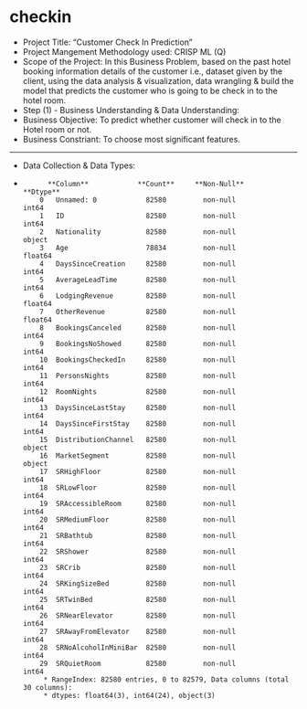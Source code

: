 # checkin
* Project Title: “Customer Check In Prediction”
* Project Mangement Methodology used: CRISP ML (Q)
* Scope of the Project: In this Business Problem, based on the past hotel booking information details of the customer i.e., dataset given by the client, using the data  analysis & visualization, data wrangling & build the model that predicts the customer who is going to be check in to the hotel room.
* Step (1) - Business Understanding & Data Understanding:
* Business Objective: To predict whether customer will check in to the Hotel room or not.
* Business Constriant: To choose most significant features.
***********************************************************************************************************************************************************************
* Data Collection & Data Types:   
*           **Column**            **Count**     **Non-Null**       **Dtype**  
          0   Unnamed: 0            82580         non-null           int64  
          1   ID                    82580         non-null           int64  
          2   Nationality           82580         non-null           object 
          3   Age                   78834         non-null           float64
          4   DaysSinceCreation     82580         non-null           int64  
          5   AverageLeadTime       82580         non-null           int64  
          6   LodgingRevenue        82580         non-null           float64
          7   OtherRevenue          82580         non-null           float64
          8   BookingsCanceled      82580         non-null           int64  
          9   BookingsNoShowed      82580         non-null           int64  
          10  BookingsCheckedIn     82580         non-null           int64  
          11  PersonsNights         82580         non-null           int64  
          12  RoomNights            82580         non-null           int64  
          13  DaysSinceLastStay     82580         non-null           int64  
          14  DaysSinceFirstStay    82580         non-null           int64  
          15  DistributionChannel   82580         non-null           object 
          16  MarketSegment         82580         non-null           object 
          17  SRHighFloor           82580         non-null           int64  
          18  SRLowFloor            82580         non-null           int64  
          19  SRAccessibleRoom      82580         non-null           int64  
          20  SRMediumFloor         82580         non-null           int64  
          21  SRBathtub             82580         non-null           int64  
          22  SRShower              82580         non-null           int64  
          23  SRCrib                82580         non-null           int64  
          24  SRKingSizeBed         82580         non-null           int64  
          25  SRTwinBed             82580         non-null           int64  
          26  SRNearElevator        82580         non-null           int64  
          27  SRAwayFromElevator    82580         non-null           int64  
          28  SRNoAlcoholInMiniBar  82580         non-null           int64  
          29  SRQuietRoom           82580         non-null           int64  
           * RangeIndex: 82580 entries, 0 to 82579, Data columns (total 30 columns):
           * dtypes: float64(3), int64(24), object(3)   
